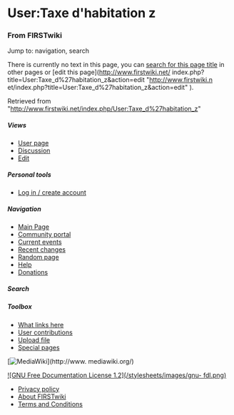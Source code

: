 

# User:Taxe d'habitation z

### From FIRSTwiki

Jump to: navigation, search

There is currently no text in this page, you can [search for this page
title](/index.php/Special:Search/Taxe_d%27habitation_z "Special:Search/Taxe
d'habitation z" ) in other pages or [edit this page](http://www.firstwiki.net/
index.php?title=User:Taxe_d%27habitation_z&action=edit "http://www.firstwiki.n
et/index.php?title=User:Taxe_d%27habitation_z&action=edit" ).

Retrieved from
"<http://www.firstwiki.net/index.php/User:Taxe_d%27habitation_z>"

##### Views

  * [User page](/index.php?title=User:Taxe_d%27habitation_z&action=edit)
  * [Discussion](/index.php?title=User_talk:Taxe_d%27habitation_z&action=edit)
  * [Edit](/index.php?title=User:Taxe_d%27habitation_z&action=edit)

##### Personal tools

  * [Log in / create account](/index.php?title=Special:Userlogin&returnto=User:Taxe_d%27habitation_z)

[](/index.php/Main_Page "Main Page" )

##### Navigation

  * [Main Page](/index.php/Main_Page)
  * [Community portal](/index.php/FIRSTwiki:Community_portal)
  * [Current events](/index.php/Current_events)
  * [Recent changes](/index.php/Special:Recentchanges)
  * [Random page](/index.php/Special:Random)
  * [Help](/index.php/FIRSTwiki:Help)
  * [Donations](/index.php/FIRSTwiki:Site_support)

##### Search



##### Toolbox

  * [What links here](/index.php/Special:Whatlinkshere/User:Taxe_d%27habitation_z)
  * [User contributions](/index.php/Special:Contributions/Taxe_d%27habitation_z)
  * [Upload file](/index.php/Special:Upload)
  * [Special pages](/index.php/Special:Specialpages)

[![MediaWiki](/skins/common/images/poweredby_mediawiki_88x31.png)](http://www.
mediawiki.org/)

[![GNU Free Documentation License 1.2](/stylesheets/images/gnu-
fdl.png)](http://www.gnu.org/copyleft/fdl.html)

  * [Privacy policy](/index.php/FIRSTwiki:Privacy_policy "FIRSTwiki:Privacy policy" )
  * [About FIRSTwiki](/index.php/FIRSTwiki:About "FIRSTwiki:About" )
  * [Terms and Conditions](/index.php/FIRSTwiki:Terms_and_conditions "FIRSTwiki:Terms and conditions" )

